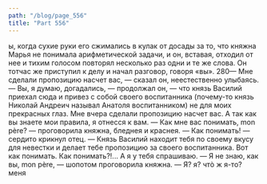 ```yaml
---
path: "/blog/page_556"
title: "Part 556"
---
```


ы, когда сухие руки его сжимались в кулак от досады за то, что княжна Марья не понимала арифметической задачи, и он, вставая, отходил от нее и тихим голосом повторял несколько раз одни и те же слова.
Он тотчас же приступил к делу и начал разговор, говоря «вы».
280— Мне сделали пропозицию насчет вас, — сказал он, неестественно улыбаясь. — Вы, я думаю, догадались, — продолжал он, — что князь Василий приехал сюда и привез с собой своего воспитанника (почему-то князь Николай Андреич называл Анатоля воспитанником) не для моих прекрасных глаз. Мне вчера сделали пропозицию насчет вас. А так как вы знаете мои правила, я отнесся к вам.
— Как мне вас понимать, mon père? — проговорила княжна, бледнея и краснея.
— Как понимать! — сердито крикнул отец. — Князь Василий находит тебя по своему вкусу для невестки и делает тебе пропозицию за своего воспитанника. Вот как понимать. Как понимать?!... А я у тебя спрашиваю.
— Я не знаю, как вы, mon père, — шопотом проговорила княжна.
— Я? я? чтò ж я-то? меня
